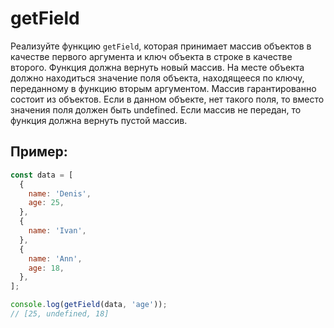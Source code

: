 # getField
Реализуйте функцию `getField`, которая принимает массив объектов в качестве первого аргумента и ключ объекта в строке в качестве второго. Функция должна вернуть новый массив. На месте объекта должно находиться значение поля объекта, находящееся по ключу, переданному в функцию вторым аргументом. Массив гарантированно состоит из объектов. Если в данном объекте, нет такого поля, то вместо значения поля должен быть undefined. Если массив не передан, то функция должна вернуть пустой массив.

## Пример:
```javascript
const data = [
  {
    name: 'Denis',
    age: 25,
  },
  {
    name: 'Ivan',
  },
  {
    name: 'Ann',
    age: 18,
  },
];

console.log(getField(data, 'age'));
// [25, undefined, 18]